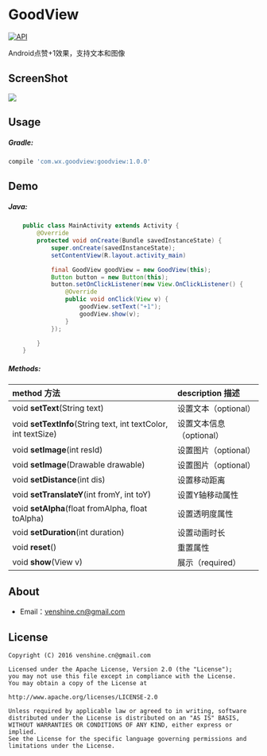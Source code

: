 # GoodView  
[![API](https://img.shields.io/badge/API-14%2B-brightgreen.svg?style=flat)](https://android-arsenal.com/api?level=14)  

Android点赞+1效果，支持文本和图像

ScreenShot
--
![](https://github.com/venshine/GoodView/blob/master/screenshot/screenshot.gif)

Usage
--
##### Gradle:
```groovy
compile 'com.wx.goodview:goodview:1.0.0'
```

Demo
--

##### Java:
```Java
    public class MainActivity extends Activity {
        @Override
        protected void onCreate(Bundle savedInstanceState) {
            super.onCreate(savedInstanceState);
            setContentView(R.layout.activity_main)

            final GoodView goodView = new GoodView(this);
            Button button = new Button(this);
            button.setOnClickListener(new View.OnClickListener() {
                @Override
                public void onClick(View v) {
                    goodView.setText("+1");
                    goodView.show(v);
                }
            });

        }
    }
```

##### Methods:
| method 方法          | description 描述 |
|:---				 |:---|
| void **setText**(String text)  	     | 设置文本（optional） |
| void **setTextInfo**(String text, int textColor, int textSize)	     | 设置文本信息（optional） |
| void **setImage**(int resId) 	     | 设置图片（optional） |
| void **setImage**(Drawable drawable) 	     | 设置图片（optional） |
| void **setDistance**(int dis) 	     | 设置移动距离 |
| void **setTranslateY**(int fromY, int toY) 	     | 设置Y轴移动属性 |
| void **setAlpha**(float fromAlpha, float toAlpha)  	     | 设置透明度属性 |
| void **setDuration**(int duration)  	     | 设置动画时长 |
| void **reset**() 	     | 重置属性 |
| void **show**(View v) 	     | 展示（required） |

About
--
* Email：venshine.cn@gmail.com

License
--
    Copyright (C) 2016 venshine.cn@gmail.com

    Licensed under the Apache License, Version 2.0 (the "License");
    you may not use this file except in compliance with the License.
    You may obtain a copy of the License at
    
    http://www.apache.org/licenses/LICENSE-2.0
    
    Unless required by applicable law or agreed to in writing, software
    distributed under the License is distributed on an "AS IS" BASIS,
    WITHOUT WARRANTIES OR CONDITIONS OF ANY KIND, either express or implied.
    See the License for the specific language governing permissions and
    limitations under the License.

